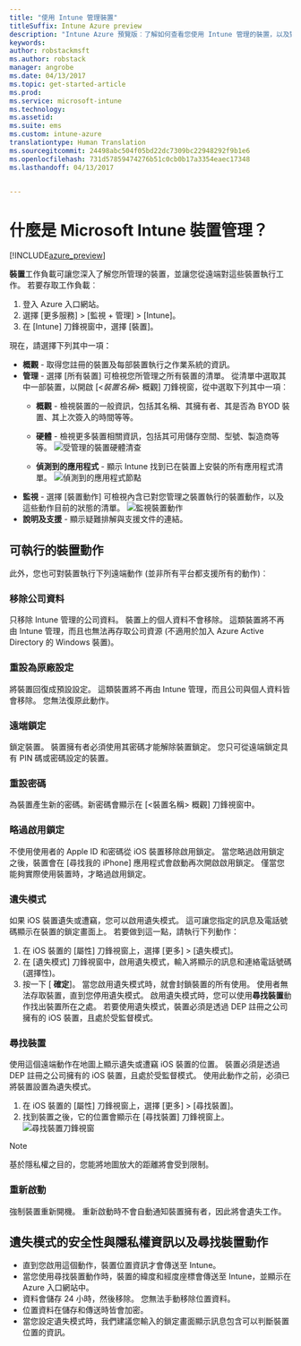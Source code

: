 ```yaml
---
title: "使用 Intune 管理裝置"
titleSuffix: Intune Azure preview
description: "Intune Azure 預覽版︰了解如何查看您使用 Intune 管理的裝置，以及對這些裝置執行各種動作。"
keywords: 
author: robstackmsft
ms.author: robstack
manager: angrobe
ms.date: 04/13/2017
ms.topic: get-started-article
ms.prod: 
ms.service: microsoft-intune
ms.technology: 
ms.assetid: 
ms.suite: ems
ms.custom: intune-azure
translationtype: Human Translation
ms.sourcegitcommit: 24498abc504f05bd22dc7309bc22948292f9b1e6
ms.openlocfilehash: 731d57859474276b51c0cb0b17a3354eaec17348
ms.lasthandoff: 04/13/2017


---
```


# <a name="what-is-microsoft-intune-device-management"></a>什麼是 Microsoft Intune 裝置管理？ 


[!INCLUDE[azure_preview](../includes/azure_preview.md)]

**裝置**工作負載可讓您深入了解您所管理的裝置，並讓您從遠端對這些裝置執行工作。 若要存取工作負載︰

1. 登入 Azure 入口網站。
2. 選擇 [更多服務]  >  [監視 + 管理]  >  [Intune]。
3. 在 [Intune] 刀鋒視窗中，選擇 [裝置]。

現在，請選擇下列其中一項：

- **概觀** - 取得您註冊的裝置及每部裝置執行之作業系統的資訊。
- **管理** - 選擇 [所有裝置] 可檢視您所管理之所有裝置的清單。
    從清單中選取其中一部裝置，以開啟 [<*裝置名稱*>  概觀] 刀鋒視窗，從中選取下列其中一項︰
    - **概觀** - 檢視裝置的一般資訊，包括其名稱、其擁有者、其是否為 BYOD 裝置、其上次簽入的時間等等。 
                
    - **硬體** - 檢視更多裝置相關資訊，包括其可用儲存空間、型號、製造商等等。
    ![受管理的裝置硬體清查](./media/hardware-inventory.png)
    - **偵測到的應用程式** - 顯示 Intune 找到已在裝置上安裝的所有應用程式清單。
    ![偵測到的應用程式節點](./media/detected-applications.png)
- **監視** - 選擇 [裝置動作] 可檢視內含已對您管理之裝置執行的裝置動作，以及這些動作目前的狀態的清單。
![監視裝置動作](./media/monitor-device-actions.png)
- **說明及支援** - 顯示疑難排解與支援文件的連結。

## <a name="available-device-actions"></a>可執行的裝置動作

此外，您也可對裝置執行下列遠端動作 (並非所有平台都支援所有的動作)︰

### <a name="remove-company-data"></a>**移除公司資料**
只移除 Intune 管理的公司資料。 裝置上的個人資料不會移除。 這類裝置將不再由 Intune 管理，而且也無法再存取公司資源 (不適用於加入 Azure Active Directory 的 Windows 裝置)。

### <a name="factory-reset"></a>**重設為原廠設定**
將裝置回復成預設設定。 這類裝置將不再由 Intune 管理，而且公司與個人資料皆會移除。 您無法復原此動作。

### <a name="remote-lock"></a>**遠端鎖定**
鎖定裝置。 裝置擁有者必須使用其密碼才能解除裝置鎖定。 您只可從遠端鎖定具有 PIN 碼或密碼設定的裝置。

### <a name="reset-passcode"></a>**重設密碼**
為裝置產生新的密碼。新密碼會顯示在 [<裝置名稱> 概觀] 刀鋒視窗中。

### <a name="bypass-activation-lock"></a>**略過啟用鎖定**
不使用使用者的 Apple ID 和密碼從 iOS 裝置移除啟用鎖定。 當您略過啟用鎖定之後，裝置會在 [尋找我的 iPhone] 應用程式會啟動再次開啟啟用鎖定。 僅當您能夠實際使用裝置時，才略過啟用鎖定。

### <a name="lost-mode"></a>**遺失模式**
如果 iOS 裝置遺失或遭竊，您可以啟用遺失模式。 這可讓您指定的訊息及電話號碼顯示在裝置的鎖定畫面上。 若要做到這一點，請執行下列動作：
1.    在 iOS 裝置的 [屬性] 刀鋒視窗上，選擇 [更多]  >  [遺失模式]。
2.    在 [遺失模式] 刀鋒視窗中，啟用遺失模式，輸入將顯示的訊息和連絡電話號碼 (選擇性)。
3.    按一下 [ **確定**]。
當您啟用遺失模式時，就會封鎖裝置的所有使用。 使用者無法存取裝置，直到您停用遺失模式。 啟用遺失模式時，您可以使用**尋找裝置**動作找出裝置所在之處。
若要使用遺失模式，裝置必須是透過 DEP 註冊之公司擁有的 iOS 裝置，且處於受監督模式。

### <a name="locate-device"></a>**尋找裝置**
使用這個遠端動作在地圖上顯示遺失或遭竊 iOS 裝置的位置。 裝置必須是透過 DEP 註冊之公司擁有的 iOS 裝置，且處於受監督模式。 使用此動作之前，必須已將裝置設置為遺失模式。
1.    在 iOS 裝置的 [屬性] 刀鋒視窗上，選擇 [更多]  >  [尋找裝置]。
2.    找到裝置之後，它的位置會顯示在 [尋找裝置] 刀鋒視窗上。 
    ![尋找裝置刀鋒視窗](./media/locate-device.png)

>[!NOTE]
>基於隱私權之目的，您能將地圖放大的距離將會受到限制。

### <a name="restart"></a>**重新啟動**
強制裝置重新開機。 重新啟動時不會自動通知裝置擁有者，因此將會遺失工作。


## <a name="security-and-privacy-information-for-the-lost-mode-and-locate-device-actions"></a>遺失模式的安全性與隱私權資訊以及尋找裝置動作
- 直到您啟用這個動作，裝置位置資訊才會傳送至 Intune。
- 當您使用尋找裝置動作時，裝置的緯度和經度座標會傳送至 Intune，並顯示在 Azure 入口網站中。
- 資料會儲存 24 小時，然後移除。 您無法手動移除位置資料。
- 位置資料在儲存和傳送時皆會加密。
- 當您設定遺失模式時，我們建議您輸入的鎖定畫面顯示訊息包含可以判斷裝置位置的資訊。

